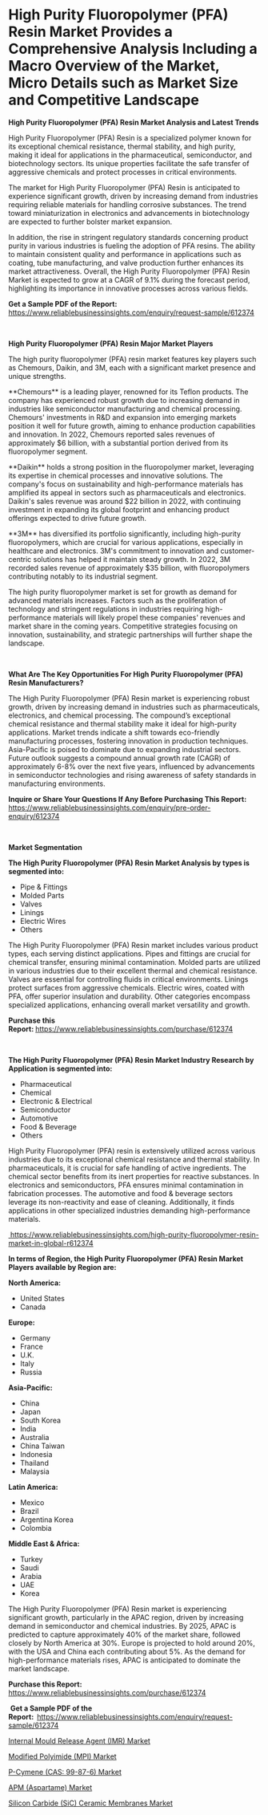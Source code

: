 <p><h1>High Purity Fluoropolymer (PFA) Resin Market Provides a Comprehensive Analysis Including a Macro Overview of the Market, Micro Details such as Market Size and Competitive Landscape</h1></p><p><strong>High Purity Fluoropolymer (PFA) Resin Market Analysis and Latest Trends</strong></p>
<p><p>High Purity Fluoropolymer (PFA) Resin is a specialized polymer known for its exceptional chemical resistance, thermal stability, and high purity, making it ideal for applications in the pharmaceutical, semiconductor, and biotechnology sectors. Its unique properties facilitate the safe transfer of aggressive chemicals and protect processes in critical environments. </p><p>The market for High Purity Fluoropolymer (PFA) Resin is anticipated to experience significant growth, driven by increasing demand from industries requiring reliable materials for handling corrosive substances. The trend toward miniaturization in electronics and advancements in biotechnology are expected to further bolster market expansion. </p><p>In addition, the rise in stringent regulatory standards concerning product purity in various industries is fueling the adoption of PFA resins. The ability to maintain consistent quality and performance in applications such as coating, tube manufacturing, and valve production further enhances its market attractiveness. Overall, the High Purity Fluoropolymer (PFA) Resin Market is expected to grow at a CAGR of 9.1% during the forecast period, highlighting its importance in innovative processes across various fields.</p></p>
<p><strong>Get a Sample PDF of the Report:&nbsp;</strong> <a href="https://www.reliablebusinessinsights.com/enquiry/request-sample/612374?utm_campaign=39&utm_medium=2&utm_source=Github&utm_content=ia&utm_term=04042025&utm_id=high-purity-fluoropolymer-pfa-resin">https://www.reliablebusinessinsights.com/enquiry/request-sample/612374</a></p>
<p>&nbsp;</p>
<p><strong>High Purity Fluoropolymer (PFA) Resin Major Market Players</strong></p>
<p><p>The high purity fluoropolymer (PFA) resin market features key players such as Chemours, Daikin, and 3M, each with a significant market presence and unique strengths.</p><p>**Chemours** is a leading player, renowned for its Teflon products. The company has experienced robust growth due to increasing demand in industries like semiconductor manufacturing and chemical processing. Chemours' investments in R&D and expansion into emerging markets position it well for future growth, aiming to enhance production capabilities and innovation. In 2022, Chemours reported sales revenues of approximately $6 billion, with a substantial portion derived from its fluoropolymer segment.</p><p>**Daikin** holds a strong position in the fluoropolymer market, leveraging its expertise in chemical processes and innovative solutions. The company's focus on sustainability and high-performance materials has amplified its appeal in sectors such as pharmaceuticals and electronics. Daikin's sales revenue was around $22 billion in 2022, with continuing investment in expanding its global footprint and enhancing product offerings expected to drive future growth.</p><p>**3M** has diversified its portfolio significantly, including high-purity fluoropolymers, which are crucial for various applications, especially in healthcare and electronics. 3M's commitment to innovation and customer-centric solutions has helped it maintain steady growth. In 2022, 3M recorded sales revenue of approximately $35 billion, with fluoropolymers contributing notably to its industrial segment.</p><p>The high purity fluoropolymer market is set for growth as demand for advanced materials increases. Factors such as the proliferation of technology and stringent regulations in industries requiring high-performance materials will likely propel these companies' revenues and market share in the coming years. Competitive strategies focusing on innovation, sustainability, and strategic partnerships will further shape the landscape.</p></p>
<p>&nbsp;</p>
<p><strong>What Are The Key Opportunities For High Purity Fluoropolymer (PFA) Resin Manufacturers?</strong></p>
<p><p>The High Purity Fluoropolymer (PFA) Resin market is experiencing robust growth, driven by increasing demand in industries such as pharmaceuticals, electronics, and chemical processing. The compound’s exceptional chemical resistance and thermal stability make it ideal for high-purity applications. Market trends indicate a shift towards eco-friendly manufacturing processes, fostering innovation in production techniques. Asia-Pacific is poised to dominate due to expanding industrial sectors. Future outlook suggests a compound annual growth rate (CAGR) of approximately 6-8% over the next five years, influenced by advancements in semiconductor technologies and rising awareness of safety standards in manufacturing environments.</p></p>
<p><strong>Inquire or Share Your Questions If Any Before Purchasing This Report:</strong> <a href="https://www.reliablebusinessinsights.com/enquiry/pre-order-enquiry/612374?utm_campaign=39&utm_medium=2&utm_source=Github&utm_content=ia&utm_term=04042025&utm_id=high-purity-fluoropolymer-pfa-resin">https://www.reliablebusinessinsights.com/enquiry/pre-order-enquiry/612374</a></p>
<p>&nbsp;</p>
<p><strong>Market Segmentation</strong></p>
<p><strong>The High Purity Fluoropolymer (PFA) Resin Market Analysis by types is segmented into:</strong></p>
<p><ul><li>Pipe & Fittings</li><li>Molded Parts</li><li>Valves</li><li>Linings</li><li>Electric Wires</li><li>Others</li></ul></p>
<p><p>The High Purity Fluoropolymer (PFA) Resin market includes various product types, each serving distinct applications. Pipes and fittings are crucial for chemical transfer, ensuring minimal contamination. Molded parts are utilized in various industries due to their excellent thermal and chemical resistance. Valves are essential for controlling fluids in critical environments. Linings protect surfaces from aggressive chemicals. Electric wires, coated with PFA, offer superior insulation and durability. Other categories encompass specialized applications, enhancing overall market versatility and growth.</p></p>
<p><strong>Purchase this Report:&nbsp;</strong><a href="https://www.reliablebusinessinsights.com/purchase/612374?utm_campaign=39&utm_medium=2&utm_source=Github&utm_content=ia&utm_term=04042025&utm_id=high-purity-fluoropolymer-pfa-resin">https://www.reliablebusinessinsights.com/purchase/612374</a></p>
<p>&nbsp;</p>
<p><strong>The High Purity Fluoropolymer (PFA) Resin Market Industry Research by Application is segmented into:</strong></p>
<p><ul><li>Pharmaceutical</li><li>Chemical</li><li>Electronic & Electrical</li><li>Semiconductor</li><li>Automotive</li><li>Food & Beverage</li><li>Others</li></ul></p>
<p><p>High Purity Fluoropolymer (PFA) resin is extensively utilized across various industries due to its exceptional chemical resistance and thermal stability. In pharmaceuticals, it is crucial for safe handling of active ingredients. The chemical sector benefits from its inert properties for reactive substances. In electronics and semiconductors, PFA ensures minimal contamination in fabrication processes. The automotive and food & beverage sectors leverage its non-reactivity and ease of cleaning. Additionally, it finds applications in other specialized industries demanding high-performance materials.</p></p>
<p><a href="https://www.reliablebusinessinsights.com/high-purity-fluoropolymer-resin-market-in-global-r612374?utm_campaign=39&utm_medium=2&utm_source=Github&utm_content=ia&utm_term=04042025&utm_id=high-purity-fluoropolymer-pfa-resin">&nbsp;https://www.reliablebusinessinsights.com/high-purity-fluoropolymer-resin-market-in-global-r612374</a></p>
<p><strong>In terms of Region, the High Purity Fluoropolymer (PFA) Resin Market Players available by Region are:</strong></p>
<p>
    <p> <strong> North America: </strong>
        <ul>
            <li>United States</li>
            <li>Canada</li>
        </ul>
        </p> 
    <p> <strong> Europe: </strong>
        <ul>
            <li>Germany</li>
            <li>France</li>
            <li>U.K.</li>
            <li>Italy</li>
            <li>Russia</li>
        </ul>
        </p> 
    <p> <strong> Asia-Pacific: </strong>
        <ul>
            <li>China</li>
            <li>Japan</li>
            <li>South Korea</li>
            <li>India</li>
            <li>Australia</li>
            <li>China Taiwan</li>
            <li>Indonesia</li>
            <li>Thailand</li>
            <li>Malaysia</li>
        </ul>
        </p> 
    <p> <strong> Latin America: </strong>
        <ul>
            <li>Mexico</li>
            <li>Brazil</li>
            <li>Argentina Korea</li>
            <li>Colombia</li>
        </ul>
        </p> 
    <p> <strong> Middle East & Africa: </strong>
        <ul>
            <li>Turkey</li>
            <li>Saudi</li>
            <li>Arabia</li>
            <li>UAE</li>
            <li>Korea</li>
        </ul>
    </p>
    </p>
<p><p>The High Purity Fluoropolymer (PFA) Resin market is experiencing significant growth, particularly in the APAC region, driven by increasing demand in semiconductor and chemical industries. By 2025, APAC is predicted to capture approximately 40% of the market share, followed closely by North America at 30%. Europe is projected to hold around 20%, with the USA and China each contributing about 5%. As the demand for high-performance materials rises, APAC is anticipated to dominate the market landscape.</p></p>
<p><strong>Purchase this Report: </strong><a href="https://www.reliablebusinessinsights.com/purchase/612374?utm_campaign=39&utm_medium=2&utm_source=Github&utm_content=ia&utm_term=04042025&utm_id=high-purity-fluoropolymer-pfa-resin">https://www.reliablebusinessinsights.com/purchase/612374</a></p>
<p>&nbsp;<strong>Get a Sample PDF of the Report:&nbsp;&nbsp;</strong><a href="https://www.reliablebusinessinsights.com/enquiry/request-sample/612374?utm_campaign=39&utm_medium=2&utm_source=Github&utm_content=ia&utm_term=04042025&utm_id=high-purity-fluoropolymer-pfa-resin">https://www.reliablebusinessinsights.com/enquiry/request-sample/612374</a></p>
<p><strong></strong></p>
<p><p><a href="https://github.com/panciujoslin3/Market-Research-Report-List-1/blob/main/internal-mould-release-agent-imr-market.md?utm_campaign=39&utm_medium=2&utm_source=Github&utm_content=ia&utm_term=04042025&utm_id=high-purity-fluoropolymer-pfa-resin">Internal Mould Release Agent (IMR) Market</a></p><p><a href="https://github.com/drielvinki/Market-Research-Report-List-1/blob/main/modified-polyimide-mpi-market.md?utm_campaign=39&utm_medium=2&utm_source=Github&utm_content=ia&utm_term=04042025&utm_id=high-purity-fluoropolymer-pfa-resin">Modified Polyimide (MPI) Market</a></p><p><a href="https://github.com/uldularido/Market-Research-Report-List-1/blob/main/p-cymene-cas-99-87-6-market.md?utm_campaign=39&utm_medium=2&utm_source=Github&utm_content=ia&utm_term=04042025&utm_id=high-purity-fluoropolymer-pfa-resin">P-Cymene (CAS: 99-87-6) Market</a></p><p><a href="https://github.com/widlerumland/Market-Research-Report-List-1/blob/main/apm-aspartame-market.md?utm_campaign=39&utm_medium=2&utm_source=Github&utm_content=ia&utm_term=04042025&utm_id=high-purity-fluoropolymer-pfa-resin">APM (Aspartame) Market</a></p><p><a href="https://github.com/decockogbaro25/Market-Research-Report-List-1/blob/main/silicon-carbide-sic-ceramic-membranes-market.md?utm_campaign=39&utm_medium=2&utm_source=Github&utm_content=ia&utm_term=04042025&utm_id=high-purity-fluoropolymer-pfa-resin">Silicon Carbide (SiC) Ceramic Membranes Market</a></p></p>